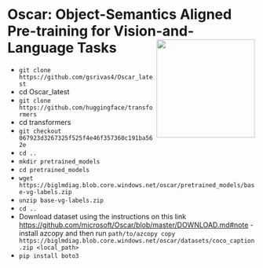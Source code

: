 # Oscar: Object-Semantics Aligned Pre-training for Vision-and-Language Tasks    <img src="docs/oscar_logo.png" width="200" align="right"> 

* `git clone https://github.com/gsrivas4/Oscar_latest`
* cd Oscar_latest
* `git clone https://github.com/huggingface/transformers`
* cd transformers
* `git checkout 067923d3267325f525f4e46f357360c191ba562e`
* `cd ..`
* `mkdir pretrained_models`
* `cd pretrained_models`
* `wget https://biglmdiag.blob.core.windows.net/oscar/pretrained_models/base-vg-labels.zip`
* `unzip base-vg-labels.zip`
* `cd ..`
* Download dataset using the instructions on this link https://github.com/microsoft/Oscar/blob/master/DOWNLOAD.md#note - install azcopy and then run `path/to/azcopy copy https://biglmdiag.blob.core.windows.net/oscar/datasets/coco_caption.zip <local_path>`
* `pip install boto3`

